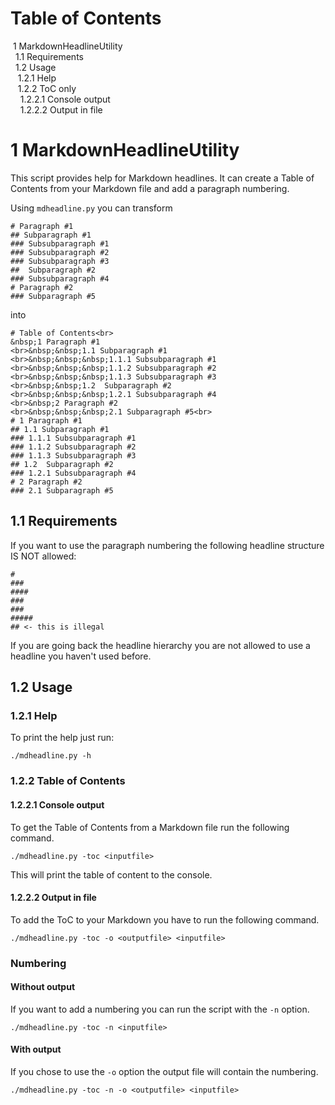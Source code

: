# Table of Contents<br>
&nbsp;1 MarkdownHeadlineUtility
<br>&nbsp;&nbsp;1.1 Requirements
<br>&nbsp;&nbsp;1.2 Usage
<br>&nbsp;&nbsp;&nbsp;1.2.1 Help
<br>&nbsp;&nbsp;&nbsp;1.2.2 ToC only
<br>&nbsp;&nbsp;&nbsp;&nbsp;1.2.2.1 Console output
<br>&nbsp;&nbsp;&nbsp;&nbsp;1.2.2.2 Output in file
<br>
# 1 MarkdownHeadlineUtility
This script provides help for Markdown headlines. It can create a Table of Contents from your Markdown file and add a paragraph numbering.

Using `mdheadline.py` you can transform
```
# Paragraph #1
## Subparagraph #1
### Subsubparagraph #1
### Subsubparagraph #2
### Subsubparagraph #3
##  Subparagraph #2
### Subsubparagraph #4
# Paragraph #2
### Subparagraph #5
```
into
```
# Table of Contents<br>
&nbsp;1 Paragraph #1
<br>&nbsp;&nbsp;1.1 Subparagraph #1
<br>&nbsp;&nbsp;&nbsp;1.1.1 Subsubparagraph #1
<br>&nbsp;&nbsp;&nbsp;1.1.2 Subsubparagraph #2
<br>&nbsp;&nbsp;&nbsp;1.1.3 Subsubparagraph #3
<br>&nbsp;&nbsp;1.2  Subparagraph #2
<br>&nbsp;&nbsp;&nbsp;1.2.1 Subsubparagraph #4
<br>&nbsp;2 Paragraph #2
<br>&nbsp;&nbsp;&nbsp;2.1 Subparagraph #5<br>
# 1 Paragraph #1
## 1.1 Subparagraph #1
### 1.1.1 Subsubparagraph #1
### 1.1.2 Subsubparagraph #2
### 1.1.3 Subsubparagraph #3
## 1.2  Subparagraph #2
### 1.2.1 Subsubparagraph #4
# 2 Paragraph #2
### 2.1 Subparagraph #5
```

## 1.1 Requirements
If you want to use the paragraph numbering the following headline structure IS NOT allowed:
```markdownr
#
###
####
###
###
#####
## <- this is illegal
```
If you are going back the headline hierarchy you are not allowed to use a headline you haven't used before.
## 1.2 Usage
### 1.2.1 Help
To print the help just run:
```
./mdheadline.py -h
```

### 1.2.2 Table of Contents
#### 1.2.2.1 Console output
To get the Table of Contents from a Markdown file run the following command.
```
./mdheadline.py -toc <inputfile>
```
This will print the table of content to the console.
#### 1.2.2.2 Output in file
To add the ToC to your Markdown you have to run the following command.
```
./mdheadline.py -toc -o <outputfile> <inputfile>
```

### Numbering
#### Without output
If you want to add a numbering you can run the script with the `-n` option.
```
./mdheadline.py -toc -n <inputfile>
```
#### With output
If you chose to use the `-o` option the output file will contain the numbering.
```
./mdheadline.py -toc -n -o <outputfile> <inputfile>
```